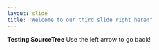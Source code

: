 ```yaml
---
layout: slide
title: "Welcome to our third slide right here!"
---
```

<b>Testing SourceTree</b>
Use the left arrow to go back!
